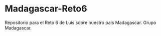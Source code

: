 # Madagascar-Reto6
Repositorio para el Reto 6 de Luis sobre nuestro país Madagascar.
Grupo Madagascar.
